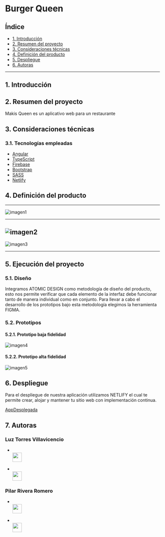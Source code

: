 # Burger Queen

## Índice

- [1. Introducción]()
- [2. Resumen del proyecto]()
- [3. Consideraciones técnicas ]()
- [4. Definición del producto]()
- [5. Despliegue]()
- [6. Autoras]()

---

## 1. Introducción

## 2. Resumen del proyecto

Makis Queen es un aplicativo web para un restaurante

## 3. Consideraciones técnicas
### 3.1. Tecnologías empleadas

- <a href="https://angular.io/">Angular</a>
- <a href="https://www.typescriptlang.org/">TypeScript</a>
- <a href="https://firebase.google.com/docs?authuser=0&hl=es">Firebase</a>
- <a href="https://getbootstrap.com/docs/5.1/getting-started/introduction/">Bootstrap</a> 
- <a href="https://sass-lang.com/documentation">SASS</a>
- <a href="https://www.netlify.com/">Netlify</a>

## 4. Definición del producto

---

![imagen1](./my-app/src/assets/img/1.png)

---

![imagen2](./my-app/src/assets/img/2.png)
---

![imagen3](./my-app/src/assets/img/3.png)

---

## 5. Ejecución del proyecto
### 5.1. Diseño 
Integramos ATOMIC DESIGN como metodología de diseño del producto, esto nos permite verificar que cada elemento de la interfaz debe funcionar tanto de manera individual como en conjunto. Para llevar a cabo el desarrollo de los prototipos bajo esta metodología elegimos la herramienta FIGMA. 

### 5.2. Prototipos
#### 5.2.1. Prototipo baja fidelidad
![imagen4](./my-app/src/assets/img/prototipo_baja_fidelidad.PNG)


#### 5.2.2. Prototipo alta fidelidad
![imagen5](./my-app/src/assets/img/prototipo_alta_fidelidad.PNG)

## 6. Despliegue
Para el despliegue de nuestra aplicación utilizamos NETLIFY el cual te permite crear, alojar y mantener tu sitio web con implementación continua.

[AppDesplegada]()

## 7. Autoras

### Luz Torres Villavicencio
  * <code><a href = "https://www.linkedin.com/in/luz-elanny-torres-villavicencio-590745183/"> <img height="30" src="https://img.icons8.com/fluent/48/000000/linkedin.png"/></a></code>

  * <code><a href = "https://github.com/ElannyTorres"> <img height="30" src="https://icones.pro/wp-content/uploads/2021/06/icone-github-grise.png"/> </a></code>

### Pilar Rivera Romero
  * <code><a href = "https://www.linkedin.com/in/pilar-rivera-romero/"> <img height="30" src="https://img.icons8.com/fluent/48/000000/linkedin.png"/> </a></code>

  * <code><a href = "https://github.com/MopiRiro"> <img height="30" src="https://icones.pro/wp-content/uploads/2021/06/icone-github-grise.png"/> </a></code>
